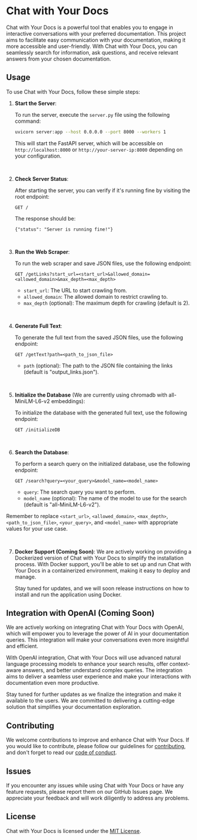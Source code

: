 # Chat with Your Docs

Chat with Your Docs is a powerful tool that enables you to engage in interactive conversations with your preferred documentation. This project aims to facilitate easy communication with your documentation, making it more accessible and user-friendly. With Chat with Your Docs, you can seamlessly search for information, ask questions, and receive relevant answers from your chosen documentation.

## Usage

To use Chat with Your Docs, follow these simple steps:

1. **Start the Server**:

   To run the server, execute the `server.py` file using the following command:

   ```bash
   uvicorn server:app --host 0.0.0.0 --port 8000 --workers 1
   ```

   This will start the FastAPI server, which will be accessible on `http://localhost:8000` or `http://your-server-ip:8000` depending on your configuration.

   <br>

2. **Check Server Status**:

   After starting the server, you can verify if it's running fine by visiting the root endpoint:

   ```
   GET /
   ```

   The response should be:
   ```
   {"status": "Server is running fine!"}
   ```

<br>

3. **Run the Web Scraper**:

   To run the web scraper and save JSON files, use the following endpoint:

   ```
   GET /getLinks?start_url=<start_url>&allowed_domain=<allowed_domain>&max_depth=<max_depth>
   ```

   - `start_url`: The URL to start crawling from.
   - `allowed_domain`: The allowed domain to restrict crawling to.
   - `max_depth` (optional): The maximum depth for crawling (default is 2).

<br>

4. **Generate Full Text**:

   To generate the full text from the saved JSON files, use the following endpoint:

   ```
   GET /getText?path=<path_to_json_file>
   ```

   - `path` (optional): The path to the JSON file containing the links (default is "output_links.json").

<br>

5. **Initialize the Database** (We are currently using chromadb with all-MiniLM-L6-v2 embeddings):

   To initialize the database with the generated full text, use the following endpoint:

   ```
   GET /initializeDB
   ```

<br>

6. **Search the Database**:

   To perform a search query on the initialized database, use the following endpoint:

   ```
   GET /search?query=<your_query>&model_name=<model_name>
   ```

   - `query`: The search query you want to perform.
   - `model_name` (optional): The name of the model to use for the search (default is "all-MiniLM-L6-v2").

Remember to replace `<start_url>`, `<allowed_domain>`, `<max_depth>`, `<path_to_json_file>`, `<your_query>`, and `<model_name>` with appropriate values for your use case.

<br>

7. **Docker Support (Coming Soon)**:
   We are actively working on providing a Dockerized version of Chat with Your Docs to simplify the installation process. With Docker support, you'll be able to set up and run Chat with Your Docs in a containerized environment, making it easy to deploy and manage.

   Stay tuned for updates, and we will soon release instructions on how to install and run the application using Docker.

## Integration with OpenAI (Coming Soon)

We are actively working on integrating Chat with Your Docs with OpenAI, which will empower you to leverage the power of AI in your documentation queries. This integration will make your conversations even more insightful and efficient.

With OpenAI integration, Chat with Your Docs will use advanced natural language processing models to enhance your search results, offer context-aware answers, and better understand complex queries. The integration aims to deliver a seamless user experience and make your interactions with documentation even more productive.

Stay tuned for further updates as we finalize the integration and make it available to the users. We are committed to delivering a cutting-edge solution that simplifies your documentation exploration.

## Contributing

We welcome contributions to improve and enhance Chat with Your Docs. If you would like to contribute, please follow our guidelines for [contributing](CONTRIBUTING.md), and don't forget to read our [code of conduct](CODE_OF_CONDUCT.md).

## Issues

If you encounter any issues while using Chat with Your Docs or have any feature requests, please report them on our GitHub Issues page. We appreciate your feedback and will work diligently to address any problems.

## License

Chat with Your Docs is licensed under the [MIT License](LICENSE).

